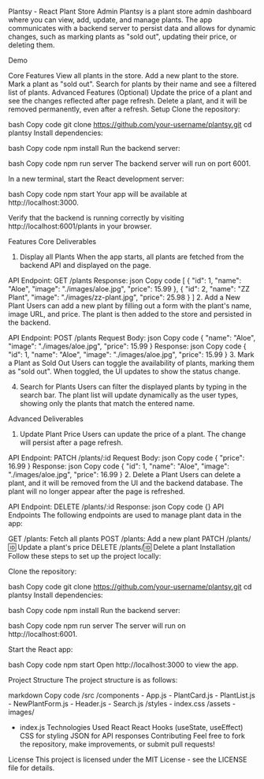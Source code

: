 Plantsy - React Plant Store Admin
Plantsy is a plant store admin dashboard where you can view, add, update, and manage plants. The app communicates with a backend server to persist data and allows for dynamic changes, such as marking plants as "sold out", updating their price, or deleting them.

Demo


Core Features
View all plants in the store.
Add a new plant to the store.
Mark a plant as "sold out".
Search for plants by their name and see a filtered list of plants.
Advanced Features (Optional)
Update the price of a plant and see the changes reflected after page refresh.
Delete a plant, and it will be removed permanently, even after a refresh.
Setup
Clone the repository:

bash
Copy code
git clone https://github.com/your-username/plantsy.git
cd plantsy
Install dependencies:

bash
Copy code
npm install
Run the backend server:

bash
Copy code
npm run server
The backend server will run on port 6001.

In a new terminal, start the React development server:

bash
Copy code
npm start
Your app will be available at http://localhost:3000.

Verify that the backend is running correctly by visiting http://localhost:6001/plants in your browser.

Features
Core Deliverables
1. Display all Plants
When the app starts, all plants are fetched from the backend API and displayed on the page.

API Endpoint: GET /plants
Response:
json
Copy code
[
  {
    "id": 1,
    "name": "Aloe",
    "image": "./images/aloe.jpg",
    "price": 15.99
  },
  {
    "id": 2,
    "name": "ZZ Plant",
    "image": "./images/zz-plant.jpg",
    "price": 25.98
  }
]
2. Add a New Plant
Users can add a new plant by filling out a form with the plant's name, image URL, and price. The plant is then added to the store and persisted in the backend.

API Endpoint: POST /plants
Request Body:
json
Copy code
{
  "name": "Aloe",
  "image": "./images/aloe.jpg",
  "price": 15.99
}
Response:
json
Copy code
{
  "id": 1,
  "name": "Aloe",
  "image": "./images/aloe.jpg",
  "price": 15.99
}
3. Mark a Plant as Sold Out
Users can toggle the availability of plants, marking them as "sold out". When toggled, the UI updates to show the status change.

4. Search for Plants
Users can filter the displayed plants by typing in the search bar. The plant list will update dynamically as the user types, showing only the plants that match the entered name.

Advanced Deliverables
1. Update Plant Price
Users can update the price of a plant. The change will persist after a page refresh.

API Endpoint: PATCH /plants/:id
Request Body:
json
Copy code
{
  "price": 16.99
}
Response:
json
Copy code
{
  "id": 1,
  "name": "Aloe",
  "image": "./images/aloe.jpg",
  "price": 16.99
}
2. Delete a Plant
Users can delete a plant, and it will be removed from the UI and the backend database. The plant will no longer appear after the page is refreshed.

API Endpoint: DELETE /plants/:id
Response:
json
Copy code
{}
API Endpoints
The following endpoints are used to manage plant data in the app:

GET /plants: Fetch all plants
POST /plants: Add a new plant
PATCH /plants/:id: Update a plant's price
DELETE /plants/:id: Delete a plant
Installation
Follow these steps to set up the project locally:

Clone the repository:

bash
Copy code
git clone https://github.com/your-username/plantsy.git
cd plantsy
Install dependencies:

bash
Copy code
npm install
Run the backend server:

bash
Copy code
npm run server
The server will run on http://localhost:6001.

Start the React app:

bash
Copy code
npm start
Open http://localhost:3000 to view the app.

Project Structure
The project structure is as follows:

markdown
Copy code
/src
  /components
    - App.js
    - PlantCard.js
    - PlantList.js
    - NewPlantForm.js
    - Header.js
    - Search.js
  /styles
    - index.css
  /assets
    - images/
  - index.js
Technologies Used
React
React Hooks (useState, useEffect)
CSS for styling
JSON for API responses
Contributing
Feel free to fork the repository, make improvements, or submit pull requests!

License
This project is licensed under the MIT License - see the LICENSE file for details.